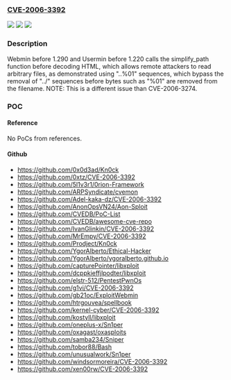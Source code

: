 ### [CVE-2006-3392](https://cve.mitre.org/cgi-bin/cvename.cgi?name=CVE-2006-3392)
![](https://img.shields.io/static/v1?label=Product&message=n%2Fa&color=blue)
![](https://img.shields.io/static/v1?label=Version&message=n%2Fa&color=blue)
![](https://img.shields.io/static/v1?label=Vulnerability&message=n%2Fa&color=brighgreen)

### Description

Webmin before 1.290 and Usermin before 1.220 calls the simplify_path function before decoding HTML, which allows remote attackers to read arbitrary files, as demonstrated using "..%01" sequences, which bypass the removal of "../" sequences before bytes such as "%01" are removed from the filename.  NOTE: This is a different issue than CVE-2006-3274.

### POC

#### Reference
No PoCs from references.

#### Github
- https://github.com/0x0d3ad/Kn0ck
- https://github.com/0xtz/CVE-2006-3392
- https://github.com/5l1v3r1/0rion-Framework
- https://github.com/ARPSyndicate/cvemon
- https://github.com/Adel-kaka-dz/CVE-2006-3392
- https://github.com/AnonOpsVN24/Aon-Sploit
- https://github.com/CVEDB/PoC-List
- https://github.com/CVEDB/awesome-cve-repo
- https://github.com/IvanGlinkin/CVE-2006-3392
- https://github.com/MrEmpy/CVE-2006-3392
- https://github.com/Prodject/Kn0ck
- https://github.com/YgorAlberto/Ethical-Hacker
- https://github.com/YgorAlberto/ygoralberto.github.io
- https://github.com/capturePointer/libxploit
- https://github.com/dcppkieffjlpodter/libxploit
- https://github.com/elstr-512/PentestPwnOs
- https://github.com/g1vi/CVE-2006-3392
- https://github.com/gb21oc/ExploitWebmin
- https://github.com/htrgouvea/spellbook
- https://github.com/kernel-cyber/CVE-2006-3392
- https://github.com/kostyll/libxploit
- https://github.com/oneplus-x/Sn1per
- https://github.com/oxagast/oxasploits
- https://github.com/samba234/Sniper
- https://github.com/tobor88/Bash
- https://github.com/unusualwork/Sn1per
- https://github.com/windsormoreira/CVE-2006-3392
- https://github.com/xen00rw/CVE-2006-3392

